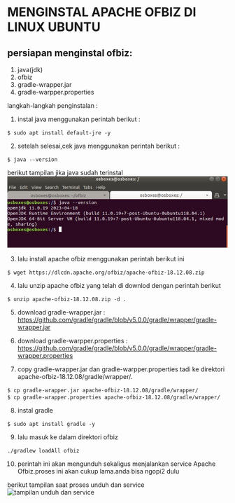 
# MENGINSTAL APACHE OFBIZ DI LINUX UBUNTU

## persiapan menginstal ofbiz:
1. java(jdk)
2. ofbiz
3. gradle-wrapper.jar
4. gradle-warpper.properties

langkah-langkah penginstalan :
1. instal java menggunakan perintah berikut :
```
$ sudo apt install default-jre -y
```
2. setelah selesai,cek java menggunakan perintah berikut :
 ```
$ java --version
 ```
berikut tampilan jika java sudah terinstal
![perintah java --version](./tampilan-java-version.jpg)

3. lalu install apache ofbiz menggunakan perintah berikut ini
```
$ wget https://dlcdn.apache.org/ofbiz/apache-ofbiz-18.12.08.zip
```

4. lalu unzip apache ofbiz yang telah di downlod dengan perintah berikut
```
$ unzip apache-ofbiz-18.12.08.zip -d .
```

5. download gradle-wrapper.jar : https://github.com/gradle/gradle/blob/v5.0.0/gradle/wrapper/gradle-wrapper.jar
6. download gradle-warpper.properties : https://github.com/gradle/gradle/blob/v5.0.0/gradle/wrapper/gradle-wrapper.properties

7. copy gradle-wrapper.jar dan gradle-warpper.properties tadi ke direktori apache-ofbiz-18.12.08/gradle/wrapper/.
```
$ cp gradle-wrapper.jar apache-ofbiz-18.12.08/gradle/wrapper/
$ cp gradle-wrapper.properties apache-ofbiz-18.12.08/gradle/wrapper/
```

8. instal gradle
```
$ sudo apt install gradle -y
```

9. lalu masuk ke dalam direktori ofbiz
```
./gradlew loadAll ofbiz
```

10. perintah ini akan mengunduh sekaligus menjalankan service Apache Ofbiz.proses ini akan cukup lama.anda bisa ngopi2 dulu

berikut tampilan saat proses unduh dan service
![tampilan unduh dan service](./)
